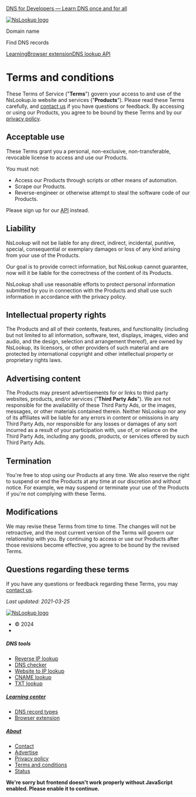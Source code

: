 [DNS for Developers — Learn DNS once and for all](https://www.nslookup.io/dns-course/)

[![NsLookup logo](/img/logo.cde98524.svg)](https://www.nslookup.io/)

Domain name

Find DNS records

[Learning](https://www.nslookup.io/learning/)[Browser extension](https://www.nslookup.io/install/)[DNS lookup API](https://www.whoisfreaks.com/)

Terms and conditions
====================

These Terms of Service ("**Terms**") govern your access to and use of the NsLookup.io website and services ("**Products**"). Please read these Terms carefully, and [contact us](https://www.nslookup.io/contact-us/) if you have questions or feedback. By accessing or using our Products, you agree to be bound by these Terms and by our [privacy policy](https://www.nslookup.io/privacy-policy/).

Acceptable use
--------------

These Terms grant you a personal, non-exclusive, non-transferable, revocable license to access and use our Products.

You must not:

* Access our Products through scripts or other means of automation.
* Scrape our Products.
* Reverse-engineer or otherwise attempt to steal the software code of our Products.

Please sign up for our [API](https://www.nslookup.io/dns-lookup-api/) instead.

Liability
---------

NsLookup will not be liable for any direct, indirect, incidental, punitive, special, consequential or exemplary damages or loss of any kind arising from your use of the Products.

Our goal is to provide correct information, but NsLookup cannot guarantee, now will it be liable for the correctness of the content of its Products.

NsLookup shall use reasonable efforts to protect personal information submitted by you in connection with the Products and shall use such information in accordance with the privacy policy.

Intellectual property rights
----------------------------

The Products and all of their contents, features, and functionality (including but not limited to all information, software, text, displays, images, video and audio, and the design, selection and arrangement thereof), are owned by NsLookup, its licensors, or other providers of such material and are protected by international copyright and other intellectual property or proprietary rights laws.

Advertising content
-------------------

The Products may present advertisements for or links to third party websites, products, and/or services ("**Third Party Ads**"). We are not responsible for the availability of these Third Party Ads, or the images, messages, or other materials contained therein. Neither NsLookup nor any of its affiliates will be liable for any errors in content or omissions in any Third Party Ads, nor responsible for any losses or damages of any sort incurred as a result of your participation with, use of, or reliance on the Third Party Ads, including any goods, products, or services offered by such Third Party Ads.

Termination
-----------

You're free to stop using our Products at any time. We also reserve the right to suspend or end the Products at any time at our discretion and without notice. For example, we may suspend or terminate your use of the Products if you're not complying with these Terms.

Modifications
-------------

We may revise these Terms from time to time. The changes will not be retroactive, and the most current version of the Terms will govern our relationship with you. By continuing to access or use our Products after those revisions become effective, you agree to be bound by the revised Terms.

Questions regarding these terms
-------------------------------

If you have any questions or feedback regarding these Terms, you may [contact us](https://www.nslookup.io/contact-us/).

_Last updated: 2021-03-25_

[![NsLookup logo](/img/logo-white.18cabacb.svg)](https://www.nslookup.io/)

* © 2024
* [](https://twitter.com/nslookupio)[](https://www.linkedin.com/company/nslookupio/)

##### DNS tools

* [Reverse IP lookup](https://www.nslookup.io/reverse-ip-lookup/)
* [DNS checker](https://www.nslookup.io/dns-checker/)
* [Website to IP lookup](https://www.nslookup.io/website-to-ip-lookup/)
* [CNAME lookup](https://www.nslookup.io/cname-lookup/)
* [TXT lookup](https://www.nslookup.io/txt-lookup/)

##### [Learning center](https://www.nslookup.io/learning/)

* [DNS record types](https://www.nslookup.io/learning/dns-record-types/)
* [Browser extension](https://www.nslookup.io/install/)

##### [About](https://www.nslookup.io/about/)

* [Contact](https://www.nslookup.io/contact-us/)
* [Advertise](https://www.nslookup.io/sponsor/)
* [Privacy policy](https://www.nslookup.io/privacy-policy/)
* [Terms and conditions](https://www.nslookup.io/terms-and-conditions/)
* [Status](https://status.nslookup.io/)

**We're sorry but frontend doesn't work properly without JavaScript enabled. Please enable it to continue.**